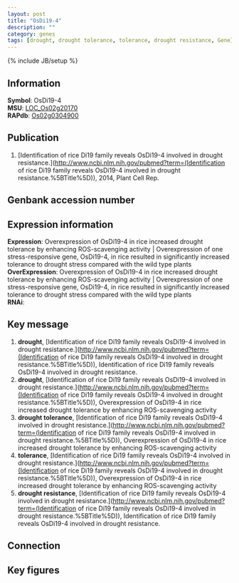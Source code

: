 ```yaml
---
layout: post
title: "OsDi19-4"
description: ""
category: genes
tags: [drought, drought tolerance, tolerance, drought resistance, Gene]
---
```

{% include JB/setup %}

## Information
__Symbol__: OsDi19-4  
__MSU__: [LOC_Os02g20170](http://rice.plantbiology.msu.edu/cgi-bin/ORF_infopage.cgi?orf=LOC_Os02g20170)  
__RAPdb__: [Os02g0304900](http://rapdb.dna.affrc.go.jp/viewer/gbrowse_details/irgsp1?name=Os02g0304900)  

## Publication
1. [Identification of rice Di19 family reveals OsDi19-4 involved in drought resistance.](http://www.ncbi.nlm.nih.gov/pubmed?term=(Identification of rice Di19 family reveals OsDi19-4 involved in drought resistance.%5BTitle%5D)), 2014, Plant Cell Rep.

## Genbank accession number

## Expression information
__Expression__: Overexpression of OsDi19-4 in rice increased drought tolerance by enhancing ROS-scavenging activity |  Overexpression of one stress-responsive gene, OsDi19-4, in rice resulted in significantly increased tolerance to drought stress compared with the wild type plants  
__OverExpression__: Overexpression of OsDi19-4 in rice increased drought tolerance by enhancing ROS-scavenging activity |  Overexpression of one stress-responsive gene, OsDi19-4, in rice resulted in significantly increased tolerance to drought stress compared with the wild type plants  
__RNAi__:  

## Key message
1. __drought__, [Identification of rice Di19 family reveals OsDi19-4 involved in drought resistance.](http://www.ncbi.nlm.nih.gov/pubmed?term=(Identification of rice Di19 family reveals OsDi19-4 involved in drought resistance.%5BTitle%5D)), Identification of rice Di19 family reveals OsDi19-4 involved in drought resistance.
2. __drought__, [Identification of rice Di19 family reveals OsDi19-4 involved in drought resistance.](http://www.ncbi.nlm.nih.gov/pubmed?term=(Identification of rice Di19 family reveals OsDi19-4 involved in drought resistance.%5BTitle%5D)),  Overexpression of OsDi19-4 in rice increased drought tolerance by enhancing ROS-scavenging activity
3. __drought tolerance__, [Identification of rice Di19 family reveals OsDi19-4 involved in drought resistance.](http://www.ncbi.nlm.nih.gov/pubmed?term=(Identification of rice Di19 family reveals OsDi19-4 involved in drought resistance.%5BTitle%5D)),  Overexpression of OsDi19-4 in rice increased drought tolerance by enhancing ROS-scavenging activity
4. __tolerance__, [Identification of rice Di19 family reveals OsDi19-4 involved in drought resistance.](http://www.ncbi.nlm.nih.gov/pubmed?term=(Identification of rice Di19 family reveals OsDi19-4 involved in drought resistance.%5BTitle%5D)),  Overexpression of OsDi19-4 in rice increased drought tolerance by enhancing ROS-scavenging activity
5. __drought resistance__, [Identification of rice Di19 family reveals OsDi19-4 involved in drought resistance.](http://www.ncbi.nlm.nih.gov/pubmed?term=(Identification of rice Di19 family reveals OsDi19-4 involved in drought resistance.%5BTitle%5D)), Identification of rice Di19 family reveals OsDi19-4 involved in drought resistance.

## Connection

## Key figures


